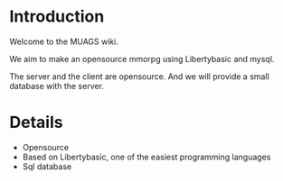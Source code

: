 # Introduction #

Welcome to the MUAGS wiki.

We aim to make an opensource mmorpg using Libertybasic and mysql.

The server and the client are opensource. And we will provide a small
database with the server.


# Details #

  * Opensource
  * Based on Libertybasic, one of the easiest programming languages
  * Sql database